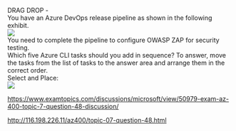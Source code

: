 DRAG DROP -<br/>You have an Azure DevOps release pipeline as shown in the following exhibit.<br/><img src="https://www.examtopics.com/assets/media/exam-media/04257/0033300001.jpg" class="in-exam-image"/><br/>You need to complete the pipeline to configure OWASP ZAP for security testing.<br/>Which five Azure CLI tasks should you add in sequence? To answer, move the tasks from the list of tasks to the answer area and arrange them in the correct order.<br/>Select and Place:<br/><img src="https://www.examtopics.com/assets/media/exam-media/04257/0033400001.png" class="in-exam-image"/><br/><p><a href="https://www.examtopics.com/discussions/microsoft/view/50979-exam-az-400-topic-7-question-48-discussion/">https://www.examtopics.com/discussions/microsoft/view/50979-exam-az-400-topic-7-question-48-discussion/</a></p><p><a href="http://116.198.226.11/az400/topic-07-question-48.html">http://116.198.226.11/az400/topic-07-question-48.html</a></p><script src="https://giscus.app/client.js"                    data-repo="azsamples/az204"                    data-repo-id="R_kgDOMRXzDQ"                    data-category="General"                    data-category-id="DIC_kwDOMRXzDc4Cgi27"                    data-mapping="pathname"                    data-strict="0"                    data-reactions-enabled="0"                    data-emit-metadata="0"                    data-input-position="bottom"                    data-theme="preferred_color_scheme"                    data-lang="en"                    crossorigin="anonymous"                    async>                    </script>